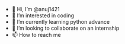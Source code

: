 - 👋 Hi, I’m @anuj1421
- 👀 I’m interested in coding
- 🌱 I’m currently learning python advance
- 💞️ I’m looking to collaborate on  an internship
- 📫 How to reach me 

<!---
anuj1421/anuj1421 is a ✨ special ✨ repository because its `README.md` (this file) appears on your GitHub profile.
You can click the Preview link to take a look at your changes.
--->
